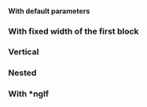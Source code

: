 #### With default parameters

<!-- example(splitter-overview) -->

### With fixed width of the first block

<!-- example(splitter-fixed) -->

### Vertical

<!-- example(splitter-vertical) -->

### Nested

<!-- example(splitter-nested) -->

### With \*ngIf

<!-- example(splitter-dynamic-data) -->
